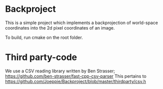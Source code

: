 # Backproject

This is a simple project which implements a backprojection of world-space coordinates into the 2d pixel coordinates of an image.

To build, run cmake on the root folder.

# Third party-code

We use a CSV reading library written by Ben Strasser; https://github.com/ben-strasser/fast-cpp-csv-parser
This pertains to https://github.com/Joeppie/Backproject/blob/master/thirdparty/csv.h
